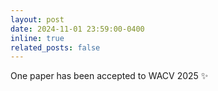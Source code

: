 ```yaml
---
layout: post
date: 2024-11-01 23:59:00-0400
inline: true
related_posts: false
---
```


One paper has been accepted to WACV 2025 :sparkles:
